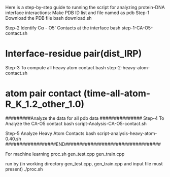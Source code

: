 Here is a step-by-step guide to running the script for analyzing protein-DNA interface interactions:
Make PDB ID list and file named as pdb
Step-1 Download the PDB file
       bash download.sh

Step-2 Identify Cα - O5' Contacts at the interface
       bash step-1-CA-O5-contact.sh
#       Interface-residue pair(dist_IRP)

Step-3 To compute all heavy atom contact
       bash step-2-heavy-atom-contact.sh
#  atom pair contact (time-all-atom-R_K_1.2_other_1.0)

#########Analyze the data for all pdb data ###############
Step-4 To Analyze the CA-O5 contact 
       bash script-Analysis-CA-O5-contact.sh

Step-5 Analyze Heavy Atom Contacts
       bash script-analysis-heavy-atom-0.40.sh
##################END##################################


For machine learning 
proc.sh
gen_test.cpp
gen_train.cpp

run by (in working directory gen_test.cpp, gen_train.cpp and input file must present) 
./proc.sh 
